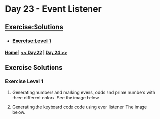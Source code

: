 # Day 23 - Event Listener

## [Exercise:Solutions](#exercise-solutions)

- ### [Exercise:Level 1](#exercises-level-1)

#### [Home](../README.md) | [<< Day 22](./22_day_DOM2.md) | [Day 24 >>](./)

## Exercise Solutions

### Exercise Level 1

1. Generating numbers and marking evens, odds and prime numbers with three different colors. See the image below.


2. Generating the keyboard code code using even listener. The image below.
